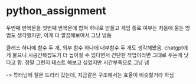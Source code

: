 # python_assignment
두번째 반복문을 첫번째 반복문에 합쳐 하나로 만들고 게임 종료 여부는 처음에 묻는 방법도 생각했지만, 이게 더 깔끔해보여서 그냥 냅둠

클래스 하나에 함수 두 개, 외부 함수 하나에 내부함수 두 개도 생각해봤음.
chatgpt에게 물으니 시공간복잡도가 더 높아질 수 있다면서 간단한 작업이라면 그대로 두는게 낫다고 함.
정말 그런지 테스트 해보고 싶었지만 시간부족으로 그냥 냄

-> 튜터님께 질문 드리러 갔는데, 지금같은 구조에서는 효율이 비슷할거라 하심
